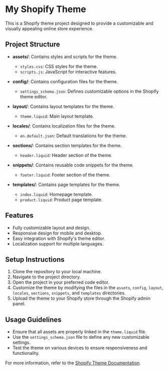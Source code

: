 # My Shopify Theme

This is a Shopify theme project designed to provide a customizable and visually appealing online store experience.

## Project Structure

- **assets/**: Contains styles and scripts for the theme.
  - `styles.css`: CSS styles for the theme.
  - `scripts.js`: JavaScript for interactive features.

- **config/**: Contains configuration files for the theme.
  - `settings_schema.json`: Defines customizable options in the Shopify theme editor.

- **layout/**: Contains layout templates for the theme.
  - `theme.liquid`: Main layout template.

- **locales/**: Contains localization files for the theme.
  - `en.default.json`: Default translations for the theme.

- **sections/**: Contains section templates for the theme.
  - `header.liquid`: Header section of the theme.

- **snippets/**: Contains reusable code snippets for the theme.
  - `footer.liquid`: Footer section of the theme.

- **templates/**: Contains page templates for the theme.
  - `index.liquid`: Homepage template.
  - `product.liquid`: Product page template.

## Features

- Fully customizable layout and design.
- Responsive design for mobile and desktop.
- Easy integration with Shopify's theme editor.
- Localization support for multiple languages.

## Setup Instructions

1. Clone the repository to your local machine.
2. Navigate to the project directory.
3. Open the project in your preferred code editor.
4. Customize the theme by modifying the files in the `assets`, `config`, `layout`, `locales`, `sections`, `snippets`, and `templates` directories.
5. Upload the theme to your Shopify store through the Shopify admin panel.

## Usage Guidelines

- Ensure that all assets are properly linked in the `theme.liquid` file.
- Use the `settings_schema.json` file to define any new customizable settings.
- Test the theme on various devices to ensure responsiveness and functionality.

For more information, refer to the [Shopify Theme Documentation](https://shopify.dev/themes).